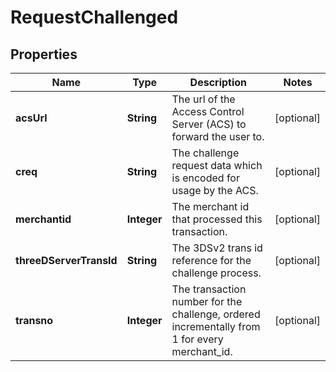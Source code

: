 

# RequestChallenged

## Properties

Name | Type | Description | Notes
------------ | ------------- | ------------- | -------------
**acsUrl** | **String** | The url of the Access Control Server (ACS) to forward the user to.  |  [optional]
**creq** | **String** | The challenge request data which is encoded for usage by the ACS. |  [optional]
**merchantid** | **Integer** | The merchant id that processed this transaction. |  [optional]
**threeDServerTransId** | **String** | The 3DSv2 trans id reference for the challenge process. |  [optional]
**transno** | **Integer** | The transaction number for the challenge, ordered incrementally from 1 for every merchant_id.  |  [optional]



